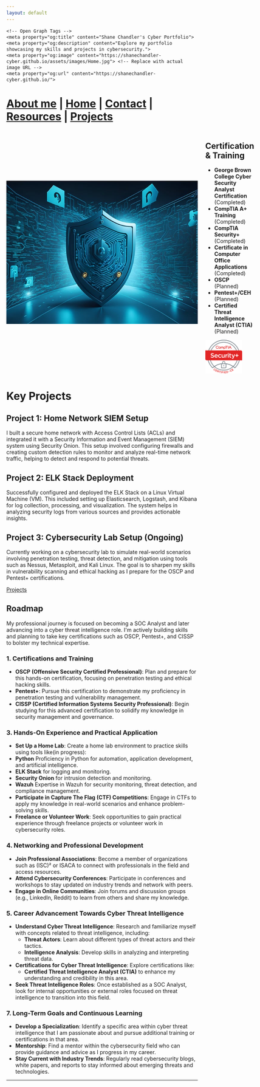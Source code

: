 ```yaml
---
layout: default
---
```


<head>
    <meta charset="UTF-8">
    <meta name="viewport" content="width=device-width, initial-scale=1.0">
       
    <!-- Open Graph Tags -->
    <meta property="og:title" content="Shane Chandler's Cyber Portfolio">
    <meta property="og:description" content="Explore my portfolio showcasing my skills and projects in cybersecurity.">
    <meta property="og:image" content="https://shanechandler-cyber.github.io/assets/images/Home.jpg"> <!-- Replace with actual image URL -->
    <meta property="og:url" content="https://shanechandler-cyber.github.io/">
</head>

#  [About me](./aboutme.html) | [Home](./index.html) | [Contact](./contactinfo.html) | [Resources](./resources.html) | [Projects](./projects.html)

<div style="display: flex; align-items: center;">
    <img src="assets/images/Home.jpg" alt="Home" style="margin-right: 20px;" />
    <div>
        <h2> Certification & Training </h2>
        <ul>
            <li><strong>George Brown College Cyber Security Analyst Certification</strong> (Completed)</li>
            <li><strong>CompTIA A+ Training</strong> (Completed)</li>
            <li><strong>CompTIA Security+</strong> (Completed)</li>
            <li><strong>Certificate in Computer Office Applications</strong> (Completed)</li>
            <li><strong>OSCP</strong> (Planned)</li>
            <li><strong>Pentest+/CEH</strong> (Planned)</li>
            <li><strong>Certified Threat Intelligence Analyst (CTIA)</strong> (Planned)</li>
        </ul>
        <img src="assets/images/SecurityPlus Logo Certified CE.png" alt="Security+ Logo" style="width: 75%;" />
    </div>
</div>

# Key Projects

## Project 1: Home Network SIEM Setup

I built a secure home network with Access Control Lists (ACLs) and integrated it with a Security Information and Event Management (SIEM) system using Security Onion. This setup involved configuring firewalls and creating custom detection rules to monitor and analyze real-time network traffic, helping to detect and respond to potential threats.

## Project 2: ELK Stack Deployment

Successfully configured and deployed the ELK Stack on a Linux Virtual Machine (VM). This included setting up Elasticsearch, Logstash, and Kibana for log collection, processing, and visualization. The system helps in analyzing security logs from various sources and provides actionable insights.

## Project 3: Cybersecurity Lab Setup (Ongoing)

Currently working on a cybersecurity lab to simulate real-world scenarios involving penetration testing, threat detection, and mitigation using tools such as Nessus, Metasploit, and Kali Linux. The goal is to sharpen my skills in vulnerability scanning and ethical hacking as I prepare for the OSCP and Pentest+ certifications.

[Projects](./projects.html)

<script>
  setInterval(() => {
    const cursor = document.getElementById('cursor');
    cursor.style.visibility = cursor.style.visibility === 'hidden' ? 'visible' : 'hidden';
  }, 500); // Blink every 500ms
</script>


## Roadmap

My professional journey is focused on becoming a SOC Analyst and later advancing into a cyber threat intelligence role. I'm actively building skills and planning to take key certifications such as OSCP, Pentest+, and CISSP to bolster my technical expertise.

### 1. Certifications and Training

- **OSCP (Offensive Security Certified Professional)**: Plan and prepare for this hands-on certification, focusing on penetration testing and ethical hacking skills.
- **Pentest+**: Pursue this certification to demonstrate my proficiency in penetration testing and vulnerability management.
- **CISSP (Certified Information Systems Security Professional)**: Begin studying for this advanced certification to solidify my knowledge in security management and governance.

### 3. Hands-On Experience and Practical Application

  - **Set Up a Home Lab**: Create a home lab environment to practice skills using tools like(in progress):
  - **Python** Proficiency in Python for automation, application development, and artificial intelligence. 
  - **ELK Stack** for logging and monitoring.
  - **Security Onion** for intrusion detection and monitoring.
  - **Wazuh** Expertise in Wazuh for security monitoring, threat detection, and compliance management.
- **Participate in Capture The Flag (CTF) Competitions**: Engage in CTFs to apply my knowledge in real-world scenarios and enhance problem-solving skills.
- **Freelance or Volunteer Work**: Seek opportunities to gain practical experience through freelance projects or volunteer work in cybersecurity roles.

### 4. Networking and Professional Development
- **Join Professional Associations**: Become a member of organizations such as (ISC)² or ISACA to connect with professionals in the field and access resources.
- **Attend Cybersecurity Conferences**: Participate in conferences and workshops to stay updated on industry trends and network with peers.
- **Engage in Online Communities**: Join forums and discussion groups (e.g., LinkedIn, Reddit) to learn from others and share my knowledge.

### 5. Career Advancement Towards Cyber Threat Intelligence

- **Understand Cyber Threat Intelligence**: Research and familiarize myself with concepts related to threat intelligence, including:
  - **Threat Actors**: Learn about different types of threat actors and their tactics.
  - **Intelligence Analysis**: Develop skills in analyzing and interpreting threat data.
- **Certifications for Cyber Threat Intelligence**: Explore certifications like:
  - **Certified Threat Intelligence Analyst (CTIA)** to enhance my understanding and credibility in this area.
- **Seek Threat Intelligence Roles**: Once established as a SOC Analyst, look for internal opportunities or external roles focused on threat intelligence to transition into this field.

### 7. Long-Term Goals and Continuous Learning
- **Develop a Specialization**: Identify a specific area within cyber threat intelligence that I am passionate about and pursue additional training or certifications in that area.
- **Mentorship**: Find a mentor within the cybersecurity field who can provide guidance and advice as I progress in my career.
- **Stay Current with Industry Trends**: Regularly read cybersecurity blogs, white papers, and reports to stay informed about emerging threats and technologies.

---
